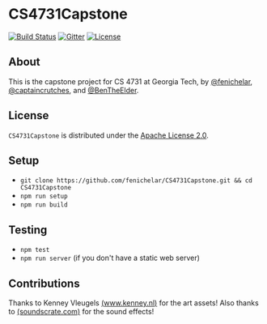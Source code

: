 # CS4731Capstone

[![Build Status](https://travis-ci.org/fenichelar/CS4731Capstone.svg)](https://travis-ci.org/fenichelar/CS4731Capstone)
[![Gitter](https://badges.gitter.im/fenichelar/CS4731Capstone.svg)](https://gitter.im/fenichelar/CS4731Capstone?utm_source=badge&utm_medium=badge&utm_campaign=pr-badge&utm_content=badge)
[![License](https://img.shields.io/github/license/fenichelar/CS4731Capstone.svg)](./LICENSE.md)

## About
This is the capstone project for CS 4731 at Georgia Tech, by [@fenichelar](https://github.com/fenichelar), [@captaincrutches](https://github.com/captaincrutches), and [@BenTheElder](https://github.com/BenTheElder).

## License
`CS4731Capstone` is distributed under the [Apache License 2.0](./LICENSE.md).

## Setup
* `git clone https://github.com/fenichelar/CS4731Capstone.git && cd CS4731Capstone`
* `npm run setup`
* `npm run build`

## Testing
* `npm test`
* `npm run server` (if you don't have a static web server)

## Contributions
Thanks to Kenney Vleugels [(www.kenney.nl)](http://www.kenney.nl) for the art assets!
Also thanks to [(soundscrate.com)](http://soundscrate.com/) for the sound effects!
